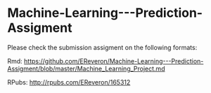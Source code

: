 # Machine-Learning---Prediction-Assigment

Please check the submission assigment on the following formats:

Rmd:
https://github.com/EReveron/Machine-Learning---Prediction-Assigment/blob/master/Machine_Learning_Project.md

RPubs:
http://rpubs.com/EReveron/165312
